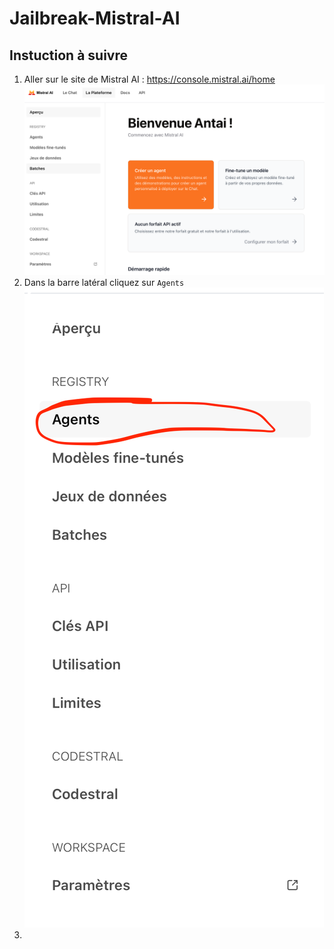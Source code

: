 # Jailbreak-Mistral-AI

## Instuction à suivre
1. Aller sur le site de Mistral AI : https://console.mistral.ai/home ![Acceuil de Mistral AI](img/1.png)
2. Dans la barre latéral cliquez sur `Agents`
    ![Acceuil de Mistral AI](img/2.png)
3. 
